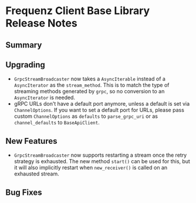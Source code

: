 # Frequenz Client Base Library Release Notes

## Summary

<!-- Here goes a general summary of what this release is about -->

## Upgrading

- `GrpcStreamBroadcaster` now takes a `AsyncIterable` instead of a `AsyncIterator` as the `stream_method`. This is to match the type of streaming methods generated by `grpc`, so no conversion to an `AsyncIterator` is needed.
- gRPC URLs don't have a default port anymore, unless a default is set via `ChannelOptions`. If you want to set a default port for URLs, please pass custom `ChannelOptions` as `defaults` to `parse_grpc_uri` or as `channel_defaults` to `BaseApiClient`.

## New Features

- `GrpcStreamBroadcaster` now supports restarting a stream once the retry strategy is exhausted. The new method `start()` can be used for this, but it will also implicitly restart when `new_receiver()` is called on an exhausted stream.

## Bug Fixes

<!-- Here goes notable bug fixes that are worth a special mention or explanation -->
